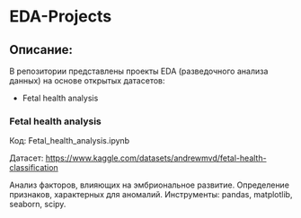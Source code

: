 # EDA-Projects

## Описание:
В репозитории представлены проекты EDA (разведочного анализа данных) на основе открытых датасетов:
  - Fetal health analysis

### Fetal health analysis

Код: Fetal_health_analysis.ipynb

Датасет: https://www.kaggle.com/datasets/andrewmvd/fetal-health-classification

Анализ факторов, влияющих на эмбриональное развитие. Определение признаков, характерных для аномалий. 
Инструменты: pandas, matplotlib, seaborn, scipy. 
